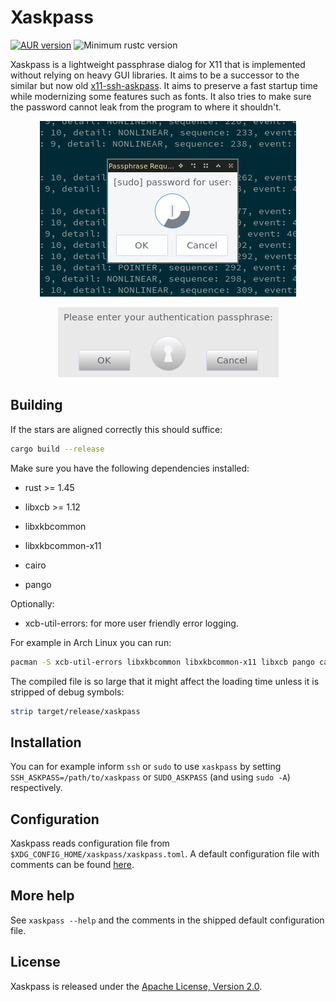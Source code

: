 # Xaskpass
[![AUR version](https://img.shields.io/aur/version/xaskpass)](https://aur.archlinux.org/packages/xaskpass/)
![Minimum rustc version](https://img.shields.io/badge/rustc-1.45+-lightgray)

Xaskpass is a lightweight passphrase dialog for X11 that is implemented without
relying on heavy GUI libraries. It aims to be a successor to the similar but now
old [x11-ssh-askpass]. It aims to preserve a fast startup time while modernizing
some features such as fonts. It also tries to make sure the password cannot leak
from the program to where it shouldn't.


<p align="center">
<img src="xaskpass1.png">
</p>
<p align="center">
<img src="3d2.png">
</p>

[x11-ssh-askpass]: https://fedora.pkgs.org/32/fedora-x86_64/x11-ssh-askpass-1.2.4.1-30.fc32.x86_64.rpm.html
## Building

If the stars are aligned correctly this should suffice:

```sh
cargo build --release
```

Make sure you have the following dependencies installed:

* rust >= 1.45

* libxcb >= 1.12
* libxkbcommon
* libxkbcommon-x11
* cairo
* pango

Optionally:
* xcb-util-errors: for more user friendly error logging.

For example in Arch Linux you can run:
```sh
pacman -S xcb-util-errors libxkbcommon libxkbcommon-x11 libxcb pango cairo
```

The compiled file is so large that it might affect the loading time unless it is stripped of
debug symbols:
```sh
strip target/release/xaskpass
```

## Installation
You can for example inform `ssh` or `sudo` to use `xaskpass` by setting
`SSH_ASKPASS=/path/to/xaskpass` or `SUDO_ASKPASS` (and using `sudo -A`) respectively.

## Configuration

Xaskpass reads configuration file from
`$XDG_CONFIG_HOME/xaskpass/xaskpass.toml`.
A default configuration file with comments can be found [here](xaskpass.default.toml).

## More help

See `xaskpass --help` and the comments in the shipped default configuration file.

## License

Xaskpass is released under the [Apache License, Version 2.0](LICENCE).
